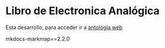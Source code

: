 # Libro de Electronica Analógica

Esta desarrollo, para acceder ir a [antología web](https://www.alejandro-leyva.com/analogica/)

mkdocs-markmap==2.2.0
